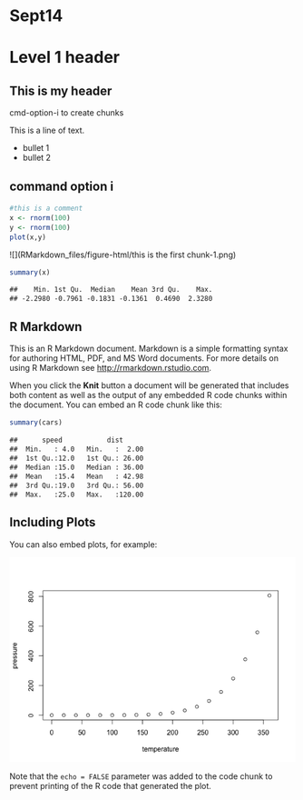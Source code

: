# Sept14

# Level 1 header

## This is my header

cmd-option-i to create chunks

This is a line of text. 

- bullet 1 
- bullet 2

## command option i 


```r
#this is a comment
x <- rnorm(100)
y <- rnorm(100)
plot(x,y)
```

![](RMarkdown_files/figure-html/this is the first chunk-1.png)<!-- -->


```r
summary(x)
```

```
##    Min. 1st Qu.  Median    Mean 3rd Qu.    Max. 
## -2.2980 -0.7961 -0.1831 -0.1361  0.4690  2.3280
```





## R Markdown

This is an R Markdown document. Markdown is a simple formatting syntax for authoring HTML, PDF, and MS Word documents. For more details on using R Markdown see <http://rmarkdown.rstudio.com>.

When you click the **Knit** button a document will be generated that includes both content as well as the output of any embedded R code chunks within the document. You can embed an R code chunk like this:


```r
summary(cars)
```

```
##      speed           dist       
##  Min.   : 4.0   Min.   :  2.00  
##  1st Qu.:12.0   1st Qu.: 26.00  
##  Median :15.0   Median : 36.00  
##  Mean   :15.4   Mean   : 42.98  
##  3rd Qu.:19.0   3rd Qu.: 56.00  
##  Max.   :25.0   Max.   :120.00
```

## Including Plots

You can also embed plots, for example:

![](RMarkdown_files/figure-html/pressure-1.png)<!-- -->

Note that the `echo = FALSE` parameter was added to the code chunk to prevent printing of the R code that generated the plot.
